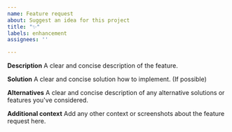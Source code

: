 ```yaml
---
name: Feature request
about: Suggest an idea for this project
title: "✨"
labels: enhancement
assignees: ''

---
```


**Description**
A clear and concise description of the feature.

**Solution**
A clear and concise solution how to implement. (If possible)

**Alternatives**
A clear and concise description of any alternative solutions or features you've considered.

**Additional context**
Add any other context or screenshots about the feature request here.
